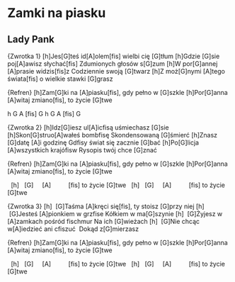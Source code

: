 # Zamki na piasku
## Lady Pank


{Zwrotka 1}
[h]Jes[G]teś id[A]olem[fis] wielbi cię [G]tłum
[h]Gdzie [G]sie poj[A]awisz słychać[fis] Zdumionych głosów s[G]zum
[h]W por[G]annej [A]prasie widzis[fis]z Codziennie swoją [G]twarz
[h]Z moż[G]nymi [A]tego świata[fis] o wielkie stawki [G]grasz


{Refren}
[h]Zam[G]ki na [A]piasku[fis], gdy pełno w [G]szkle
[h]Por[G]anna [A]witaj zmiano[fis], to życie [G]twe

h G A [fis] G
h G A [fis] G


{Zwrotka 2}
[h]Idz[G]iesz ul[A]icfisą uśmiechasz [G]sie
[h]Skon[G]struo[A]wałeś bombfisę Skondensowaną [G]śmierć
[h]Znasz [G]datę [A]i godzinę Gdfisy świat się zacznie [G]bać
[h]Po[G]licja [A]wszystkich krajófisw Rysopis twój chce [G]znać


{Refren}
[h]Zam[G]ki na [A]piasku[fis], gdy pełno w [G]szkle
[h]Por[G]anna [A]witaj zmiano[fis], to życie [G]twe

  [h]   [G]     [A]          [fis]  to życie [G]twe
  [h]   [G]     [A]          [fis]  to życie [G]twe


{Zwrotka 3}
[h]  [G]Taśma [A]kręci się[fis], ty stoisz [G]przy niej
[h]  [G]Jesteś [A]pionkiem w grzfise Kółkiem w ma[G]szynie
[h]  [G]Żyjesz w [A]zamkach pośród fischmur Na ich [G]wieżach
[h]  [G]Nie chcąc w[A]iedzieć ani cfiszuć  Dokąd z[G]mierzasz


{Refren}
[h]Zam[G]ki na [A]piasku[fis], gdy pełno w [G]szkle
[h]Por[G]anna [A]witaj zmiano[fis], to życie [G]twe

  [h]   [G]     [A]          [fis]  to życie [G]twe
  [h]   [G]     [A]          [fis]  to życie [G]twe

